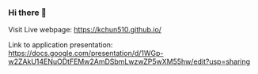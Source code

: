 ### Hi there 👋

Visit Live webpage: https://kchun510.github.io/

Link to application presentation: https://docs.google.com/presentation/d/1WGp-w2ZAkU14ENuODtFEMw2AmDSbmLwzwZP5wXM55hw/edit?usp=sharing


<!--
**KChun510/KChun510** is a ✨ _special_ ✨ repository because its `README.md` (this file) appears on your GitHub profile.

Here are some ideas to get you started:

- 🔭 I’m currently working on ...
- 🌱 I’m currently learning ...
- 👯 I’m looking to collaborate on ...
- 🤔 I’m looking for help with ...
- 💬 Ask me about ...
- 📫 How to reach me: ...
- 😄 Pronouns: ...
- ⚡ Fun fact: ...
-->
